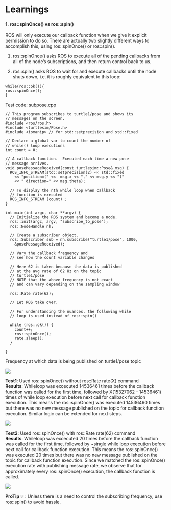 # Learnings

#### 1. ros::spinOnce() vs ros::spin()

ROS will only execute our callback function when we give it explicit permission to do so. There are actually two slightly different ways to accomplish this, using ros::spinOnce() or ros::spin().

1. ros::spinOnce() asks ROS to execute all of the pending callbacks from all of the node’s subscriptions, and then return control back to us.

2. ros::spin() asks ROS to wait for and execute callbacks until the node shuts down, i.e. it is roughly equivalent to this loop:

```
while(ros::ok()){
ros::spinOnce();
}
```
Test code: subpose.cpp

```
// This program subscribes to turtle1/pose and shows its
// messages on the screen.
#include <ros/ros.h>
#include <turtlesim/Pose.h>
#include <iomanip> // for std::setprecision and std::fixed

// Declare a global var to count the number of
// while() loop executions
int count = 0;

// A callback function.  Executed each time a new pose
// message arrives.
void poseMessageReceived(const turtlesim::Pose& msg) {
  ROS_INFO_STREAM(std::setprecision(2) << std::fixed
    << "position=(" <<  msg.x << "," << msg.y << ")"
    << " direction=" << msg.theta);
  
  // To display the nth while loop when callback
  // function is executed
  ROS_INFO_STREAM (count) ;
}

int main(int argc, char **argv) {
  // Initialize the ROS system and become a node.
  ros::init(argc, argv, "subscribe_to_pose");
  ros::NodeHandle nh;

  // Create a subscriber object.
  ros::Subscriber sub = nh.subscribe("turtle1/pose", 1000,
    &poseMessageReceived);
  
  // Vary the callback frequency and
  // see how the count variable changes
  
  // Here 62 is taken because the data is published
  // at the avg rate of 62 Hz on the topic
  // turtle1/pose
  // NOTE that the above frequency is not exact
  // and can vary depending on the sampling window
  
  ros::Rate rate(62);

  // Let ROS take over.
  
  // For understanding the nuances, the following while
  // loop is used instead of ros::spin()
  
  while (ros::ok()) {
    count++;
    ros::spinOnce();
    rate.sleep();
  }
  
}
```
Frequency at which data is being published on turtle1/pose topic

![](https://user-images.githubusercontent.com/17789814/218255483-bfb24121-7848-400a-9618-a74e0a5c1fb4.png)



**Test1**: Used ros::spinOnce() without ros::Rate rate(X) command <br>
**Results**: Whileloop was excecuted 14536461 times before the callback function was called for the first time, followed by X(15327062 - 14536461) times of while loop execution before next call for callback function execution. This means the ros::spinOnce() was executed 14536460 times but there was no new message published on the topic for callback function execution. Similar logic can be extended for next steps.

![](https://user-images.githubusercontent.com/17789814/218255394-bf3640f8-2bc5-4d61-bcb3-ecc51bf332c0.png)

**Test2**: Used ros::spinOnce() with ros::Rate rate(62) command <br>
**Results**: Whileloop was excecuted 20 times before the callback function was called for the first time, followed by ~single while loop execution before next call for callback function execution. This means the ros::spinOnce() was executed 20 times but there was no new message published on the topic for callback function execution. Since we matched the ros::spinOnce() execution rate with publishing message rate, we observe that for approximately every ros::spinOnce() execution, the callback function is called.

![](https://user-images.githubusercontent.com/17789814/218255420-48816042-3cd0-4ac0-b200-10649c12c891.png)

**ProTip** 💡 : Unless there is a need to control the subscribing frequency, use ros::spin() to avoid hassle.
